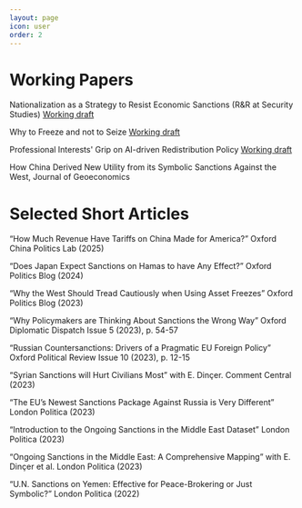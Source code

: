 ```yaml
---
layout: page
icon: user
order: 2
---
```


# Working Papers

Nationalization as a Strategy to Resist Economic Sanctions (R&R at Security Studies)
[Working draft](https://papers.ssrn.com/abstract=5261696)

Why to Freeze and not to Seize 
[Working draft](https://papers.ssrn.com/abstract=5328129)

Professional Interests' Grip on AI-driven Redistribution Policy
[Working draft](https://papers.ssrn.com/abstract=5328137)

How China Derived New Utility from its Symbolic Sanctions Against the West, Journal of Geoeconomics

# Selected Short Articles

“How Much Revenue Have Tariffs on China Made for America?” Oxford China Politics Lab (2025)

“Does Japan Expect Sanctions on Hamas to have Any Effect?” Oxford Politics Blog (2024)

“Why the West Should Tread Cautiously when Using Asset Freezes” Oxford Politics Blog (2023)

“Why Policymakers are Thinking About Sanctions the Wrong Way” Oxford Diplomatic Dispatch Issue 5 (2023), p. 54-57

“Russian Countersanctions: Drivers of a Pragmatic EU Foreign Policy” Oxford Political Review Issue 10 (2023), p. 12-15

“Syrian Sanctions will Hurt Civilians Most” with E. Dinçer. Comment Central (2023)

“The EU’s Newest Sanctions Package Against Russia is Very Different” London Politica (2023)

“Introduction to the Ongoing Sanctions in the Middle East Dataset” London Politica (2023)

“Ongoing Sanctions in the Middle East: A Comprehensive Mapping” with E. Dinçer et al. London Politica (2023)

“U.N. Sanctions on Yemen: Effective for Peace-Brokering or Just Symbolic?” London Politica (2022)